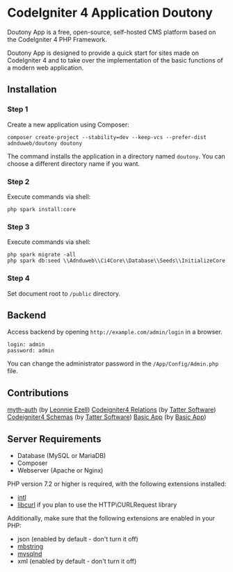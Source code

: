 # CodeIgniter 4 Application Doutony

Doutony App is a free, open-source, self-hosted CMS platform based on the CodeIgniter 4 PHP Framework.

Doutony App is designed to provide a quick start for sites made on CodeIgniter 4 and to take over the implementation of the basic functions of a modern web application.

## Installation

### Step 1

Create a new application using Composer:

```
composer create-project --stability=dev --keep-vcs --prefer-dist adnduweb/doutony doutony
```

The command installs the application in a directory named `doutony`. You can choose a different directory name if you want.

### Step 2

Execute commands via shell:

```
php spark install:core
```

### Step 3

Execute commands via shell:

```
php spark migrate -all
php spark db:seed \\Adnduweb\\Ci4Core\\Database\\Seeds\\InitializeCore
```

### Step 4

Set document root to `/public` directory.

## Backend

Access backend by opening `http://example.com/admin/login` in a browser.
```
login: admin
password: admin
```

You can change the administrator password in the `/App/Config/Admin.php` file.

## Contributions
[myth-auth](https://github.com/lonnieezell/myth-auth) (by [Leonnie Ezell](https://github.com/lonnieezell))
[Codeigniter4 Relations](https://github.com/tattersoftware/codeigniter4-relations) (by [Tatter Software](https://github.com/tattersoftware))
[Codeigniter4 Schemas](https://github.com/tattersoftware/codeigniter4-schemas) (by [Tatter Software](https://github.com/tattersoftware))
[Basic App](https://github.com/basic-app/basic-app) (by [Basic App](https://github.com/basic-app))

## Server Requirements

- Database (MySQL or MariaDB)
- Composer
- Webserver (Apache or Nginx)

PHP version 7.2 or higher is required, with the following extensions installed: 

- [intl](http://php.net/manual/en/intl.requirements.php)
- [libcurl](http://php.net/manual/en/curl.requirements.php) if you plan to use the HTTP\CURLRequest library

Additionally, make sure that the following extensions are enabled in your PHP:

- json (enabled by default - don't turn it off)
- [mbstring](http://php.net/manual/en/mbstring.installation.php)
- [mysqlnd](http://php.net/manual/en/mysqlnd.install.php)
- xml (enabled by default - don't turn it off)
